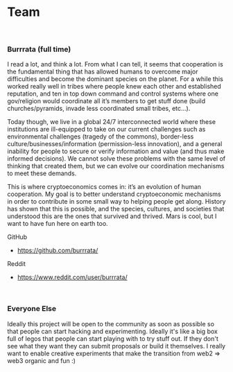 # Team

<br>

### Burrrata (full time)

I read a lot, and think a lot. From what I can tell, it seems that cooperation is the fundamental thing that has allowed humans to overcome major difficulties and become the dominant species on the planet. For a while this worked really well in tribes where people knew each other and established reputation, and ten in top down command and control systems where one gov/religion would coordinate all it’s members to get stuff done (build churches/pyramids, invade less coordinated small tribes, etc…).

Today though, we live in a global 24/7 interconnected world where these institutions are ill-equipped to take on our current challenges such as environmental challenges (tragedy of the commons), border-less culture/businesses/information (permission-less innovation), and a general inability for people to secure or verify information and value (and thus make informed decisions). We cannot solve these problems with the same level of thinking that created them, but we can evolve our coordination mechanisms to meet these demands.

This is where cryptoeconomics comes in: it’s an evolution of human cooperation. My goal is to better understand cryptoeconomic mechanisms in order to contribute in some small way to helping people get along. History has shown that this is possible, and the species, cultures, and societies that understood this are the ones that survived and thrived. Mars is cool, but I want to have fun here on earth too.

GitHub
- https://github.com/burrrata/

Reddit
- https://www.reddit.com/user/burrrata/

<br>

### Everyone Else

Ideally this project will be open to the community as soon as possible so that people can start hacking and experimenting. Ideally it's like a big box full of legos that people can start playing with to try stuff out. If they don't see what they want they can submit proposals or build it themselves. I really want to enable creative experiments that make the transition from web2 => web3 organic and fun :)

<br>
